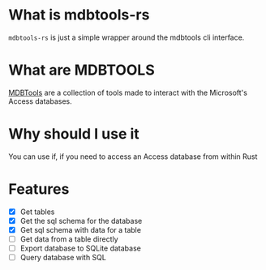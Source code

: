 # What is mdbtools-rs
`mdbtools-rs` is just a simple wrapper around the mdbtools cli interface.


# What are MDBTOOLS
[MDBTools](https://github.com/brianb/mdbtools) are a collection of tools made to interact with the Microsoft's Access databases.


# Why should I use it
You can use if, if you need to access an Access database from within Rust


# Features
- [x] Get tables
- [x] Get the sql schema for the database
- [x] Get sql schema with data for a table
- [ ] Get data from a table directly
- [ ] Export database to SQLite database
- [ ] Query database with SQL